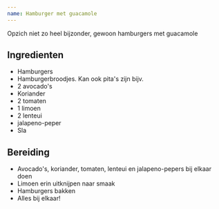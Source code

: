 ```yaml
---
name: Hamburger met guacamole
---
```


Opzich niet zo heel bijzonder, gewoon hamburgers met guacamole

## Ingredienten

- Hamburgers
- Hamburgerbroodjes. Kan ook pita's zijn bijv.
- 2 avocado's
- Koriander
- 2 tomaten
- 1 limoen
- 2 lenteui
- jalapeno-peper
- Sla

## Bereiding

- Avocado's, koriander, tomaten, lenteui en jalapeno-pepers bij elkaar doen
- Limoen erin uitknijpen naar smaak
- Hamburgers bakken
- Alles bij elkaar!
